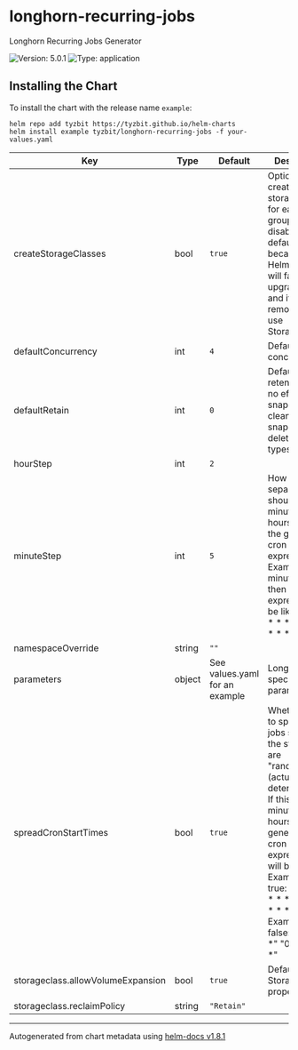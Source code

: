 # longhorn-recurring-jobs

Longhorn Recurring Jobs Generator

![Version: 5.0.1](https://img.shields.io/badge/Version-5.0.1-informational?style=flat-square) ![Type: application](https://img.shields.io/badge/Type-application-informational?style=flat-square)

## Installing the Chart

To install the chart with the release name `example`:

```console
helm repo add tyzbit https://tyzbit.github.io/helm-charts
helm install example tyzbit/longhorn-recurring-jobs -f your-values.yaml
```

| Key | Type | Default | Description |
|-----|------|---------|-------------|
| createStorageClasses | bool | `true` | Optionally create storageclasses for each group. This is disabled by default because the Helm release will fail if an upgrade is run and it tries to remove an in-use StorageClass. |
| defaultConcurrency | int | `4` | Default job concurrency |
| defaultRetain | int | `0` | Default retention (has no effect on snapshot-cleanup and snapshot-delete task types) |
| hourStep | int | `2` |  |
| minuteStep | int | `5` | How separated should the minutes and hours be on the generated cron expressions. Example: if minuteStep: 5, then the cron expression will be like "0/10 * * * *", "5/10 * * * *" |
| namespaceOverride | string | `""` |  |
| parameters | object | See values.yaml for an example | Longhorn-specific parameters. |
| spreadCronStartTimes | bool | `true` | Whether or not to spread the jobs so that the start times are "randomized" (actually deterministic). If this is false, minutes and hours in generated cron expressions will be 0 Examples if true: "15/30 * * * *" "5/15 4 * * *" Examples if false: "0 * * * *" "0 0/2 * * *" |
| storageclass.allowVolumeExpansion | bool | `true` | Default StorageClass properties. |
| storageclass.reclaimPolicy | string | `"Retain"` |  |

----------------------------------------------
Autogenerated from chart metadata using [helm-docs v1.8.1](https://github.com/norwoodj/helm-docs/releases/v1.8.1)
